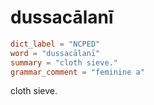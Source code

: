 # dussacālanī

``` toml
dict_label = "NCPED"
word = "dussacālanī"
summary = "cloth sieve."
grammar_comment = "feminine a"
```

cloth sieve.

